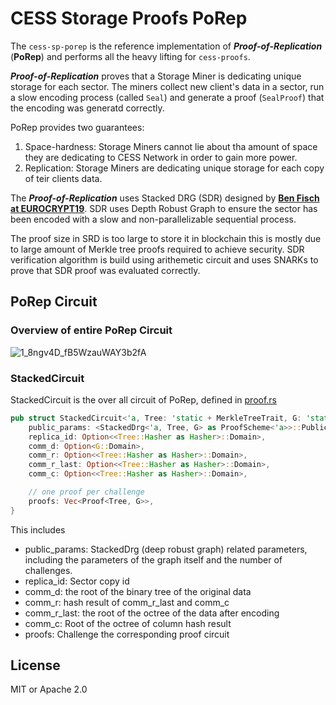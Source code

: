# CESS Storage Proofs PoRep

The `cess-sp-porep` is the reference implementation of _**Proof-of-Replication**_ (**PoRep**) and performs all the heavy lifting for `cess-proofs`.

_**Proof-of-Replication**_ proves that a Storage Miner is dedicating unique storage for each sector. The miners collect new client's data in a sector, run a slow encoding process (called `Seal`) and generate a proof (`SealProof`) that the encoding was generatd correctly.

PoRep provides two guarantees:
1. Space-hardness: Storage Miners cannot lie about tha amount of space they are dedicating to CESS Network in order to gain more power.
2. Replication: Storage Miners are dedicating unique storage for each copy of teir clients data. 

The _**Proof-of-Replication**_ uses Stacked DRG (SDR) designed by [**Ben Fisch at EUROCRYPT19**](https://eprint.iacr.org/2018/702.pdf). SDR uses Depth Robust Graph to ensure the sector has been encoded with a slow and non-parallelizable sequential process.

The proof size in SRD is too large to store it in blockchain this is mostly due to large amount of Merkle tree proofs required to achieve security. SDR verification algorithm is build using arithemetic circuit and uses SNARKs to prove that SDR proof was evaluated correctly.

## PoRep Circuit

### Overview of entire PoRep Circuit 
![1_8ngv4D_fB5WzauWAY3b2fA](https://user-images.githubusercontent.com/15224865/146317251-22961983-8b0f-49d9-8974-6c4a8de15995.png)

### StackedCircuit
StackedCircuit is the over all circuit of PoRep, defined in [proof.rs](./src/stacked/circuit/proof.rs#L28)
```rust
pub struct StackedCircuit<'a, Tree: 'static + MerkleTreeTrait, G: 'static + Hasher> {
    public_params: <StackedDrg<'a, Tree, G> as ProofScheme<'a>>::PublicParams,
    replica_id: Option<<Tree::Hasher as Hasher>::Domain>,
    comm_d: Option<G::Domain>,
    comm_r: Option<<Tree::Hasher as Hasher>::Domain>,
    comm_r_last: Option<<Tree::Hasher as Hasher>::Domain>,
    comm_c: Option<<Tree::Hasher as Hasher>::Domain>,

    // one proof per challenge
    proofs: Vec<Proof<Tree, G>>,
}
```

This includes
- public_params: StackedDrg (deep robust graph) related parameters, including the parameters of the graph itself and the number of challenges.
- replica_id: Sector copy id
- comm_d: the root of the binary tree of the original data
- comm_r: hash result of comm_r_last and comm_c
- comm_r_last: the root of the octree of the data after encoding
- comm_c: Root of the octree of column hash result
- proofs: Challenge the corresponding proof circuit



## License

MIT or Apache 2.0
